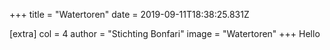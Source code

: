 +++
title = "Watertoren"
date = 2019-09-11T18:38:25.831Z

[extra]
col = 4
author = "Stichting Bonfari"
image = "Watertoren"
+++
Hello